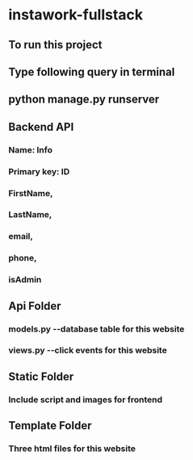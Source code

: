 # instawork-fullstack

## To run this project
## Type following query in terminal
## python manage.py runserver

## Backend API
### Name: Info
### Primary key: ID
### FirstName,
### LastName,
### email,
### phone,
### isAdmin

## Api Folder
### models.py --database table for this website
### views.py --click events for this website

## Static Folder
### Include script and images for frontend

## Template Folder
### Three html files for this website
